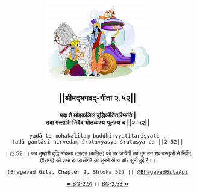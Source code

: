<center><img src="../../asset/BG.png" alt="#API #bhagavadgitaapi #slok #nodejs #js #api #gitaapi #krishna #hinduism #vedic #ISKCON #shreemadbhagavadgita #technology"/>
<h2>||श्रीमद्‍भगवद्‍-गीता २.५२||</h2>
<h3>यदा ते मोहकलिलं बुद्धिर्व्यतितरिष्यति |<br/>तदा गन्तासि निर्वेदं श्रोतव्यस्य श्रुतस्य च ||२-५२||</h3>
<pre>yadā te mohakalilaṃ buddhirvyatitariṣyati .<br/>tadā gantāsi nirvedaṃ śrotavyasya śrutasya ca ||2-52||</pre>
<p>।।2.52।। जब तुम्हारी बुद्धि मोहरूप दलदल (कलिल) को तर जायेगी तब तुम उन सब वस्तुओं से निर्वेद (वैराग्य) को प्राप्त हो जाओगे? जो सुनने योग्य और सुनी हुई हैं।।</p>
<pre>(Bhagavad Gita, Chapter 2, Shloka 52) || <a href="https://twitter.com/bhagavadgitaapi">@BhagavadGitaApi</a></pre><a href="../../2/51">⏪  BG-2.51</a><b>        ।।        </b><a href="../../2/53">BG-2.53  ⏩</a></center></center>